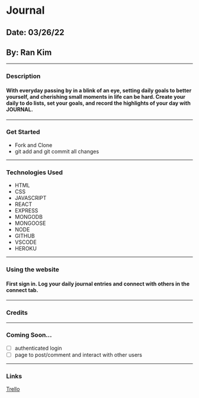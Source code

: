 # Journal
## Date: 03/26/22
## By: Ran Kim
****
### Description
#### With everyday passing by in a blink of an eye, setting daily goals to better yourself, and cherishing small moments in life can be hard. Create your daily to do lists, set your goals, and record the highlights of your day with JOURNAL.
****
### Get Started
- Fork and Clone
- git add and git commit all changes
****
### Technologies Used
- HTML
- CSS
- JAVASCRIPT
- REACT
- EXPRESS
- MONGODB
- MONGOOSE
- NODE
- GITHUB
- VSCODE
- HEROKU
****
### Using the website
#### First sign in. Log your daily journal entries and connect with others in the connect tab.
****
### Credits

****
### Coming Soon...
- [ ] authenticated login
- [ ] page to post/comment and interact with other users

****
### Links
[Trello](https://trello.com/b/WSZWHz5i/journal)